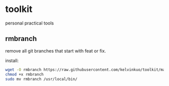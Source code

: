 # toolkit
personal practical tools

## rmbranch
remove all git branches that start with feat or fix.

install:
```bash
wget -O rmbranch https://raw.githubusercontent.com/kelvinkuo/toolkit/main/git/rmbranch.sh
chmod +x rmbranch
sudo mv rmbranch /usr/local/bin/
```
